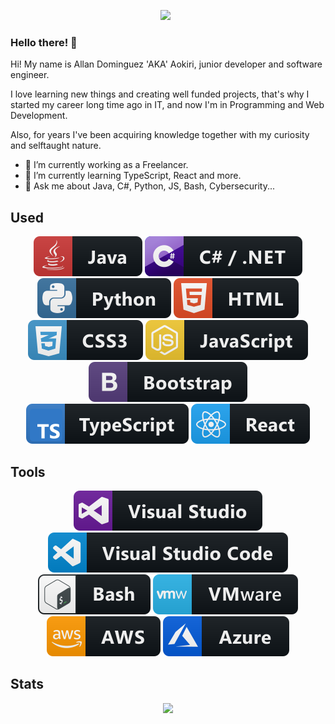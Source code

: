 <p align='center'>
<a href="https://www.linkedin.com/in/acdr/"><img height="64" src="https://cdn1.iconfinder.com/data/icons/logotypes/32/circle-linkedin-512.png"></a>&nbsp;&nbsp;
</p>  

### Hello there! 👋

Hi! My name is Allan Dominguez 'AKA' Aokiri, junior developer and software engineer.

I love learning new things and creating well funded projects, that's why I started my career long time ago in IT, and now I'm in Programming and Web Development.

Also, for years I've been acquiring knowledge together with my curiosity and selftaught nature.

- 🔭 I’m currently working as a Freelancer.
- 🌱 I’m currently learning TypeScript, React and more.
- 💬 Ask me about Java, C#, Python, JS, Bash, Cybersecurity...

## Used

   <p align="center">
      <img src="https://github.com/MikeCodesDotNET/ColoredBadges/blob/master/svg/dev/languages/java.svg" />
      <img src="https://github.com/MikeCodesDotNET/ColoredBadges/raw/master/svg/dev/languages/csharp_dotnet.svg" />
      <img src="https://github.com/MikeCodesDotNET/ColoredBadges/blob/master/svg/dev/languages/python.svg" />
      <img src="https://github.com/MikeCodesDotNET/ColoredBadges/blob/master/svg/dev/languages/html.svg" />
      <img src="https://github.com/MikeCodesDotNET/ColoredBadges/blob/master/svg/dev/languages/css3.svg" />
      <img src="https://github.com/MikeCodesDotNET/ColoredBadges/blob/master/svg/dev/languages/js.svg" />
      <img src="https://github.com/MikeCodesDotNET/ColoredBadges/blob/master/svg/dev/frameworks/bootstrap.svg" />
      <img src="https://github.com/YisusOnDev/YisusOnDev/blob/main/typescript.svg" />
      <img src="https://github.com/MikeCodesDotNET/ColoredBadges/blob/master/svg/dev/frameworks/react.svg" />
   </p>  
   
## Tools

   <p align="center">
      <img src="https://github.com/MikeCodesDotNET/ColoredBadges/blob/master/svg/dev/tools/visualstudio.svg" />
      <img src="https://github.com/MikeCodesDotNET/ColoredBadges/blob/master/svg/dev/tools/visualstudio_code.svg" />
      <img src="https://github.com/MikeCodesDotNET/ColoredBadges/blob/master/svg/dev/tools/bash.svg" />
      <img src="https://github.com/MikeCodesDotNET/ColoredBadges/blob/master/svg/dev/tools/vmware.svg" />
      <img src="https://github.com/MikeCodesDotNET/ColoredBadges/blob/master/svg/dev/services/aws.svg" />
      <img src="https://github.com/MikeCodesDotNET/ColoredBadges/blob/master/svg/dev/services/azure.svg" />
   </p>
   
## Stats   

   <p align="center">
      <img width="45%" src="https://github-readme-stats.vercel.app/api?username=Aokiri&layout=compact&theme=react&hide_border=true&count_private=true&show_icons=true"/>
   </p>
